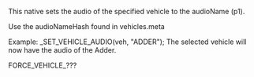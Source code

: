 This native sets the audio of the specified vehicle to the audioName (p1).

Use the audioNameHash found in vehicles.meta

Example:
_SET_VEHICLE_AUDIO(veh, "ADDER");
The selected vehicle will now have the audio of the Adder.

FORCE_VEHICLE_???